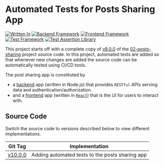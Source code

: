 # Automated Tests for Posts Sharing App

[![Written In](https://img.shields.io/badge/Written%20in-Node.js-026e00?style=flat&logo=Node.js)](https://nodejs.org/)
[![Backend Framework](https://img.shields.io/badge/Backend%20Framework-Express.js-FA8072?style=flat)](https://expressjs.com/)
[![Frontend Framework](https://img.shields.io/badge/Frontend%20Framework-React-61DAFB?style=flat&logo=React)](https://reactjs.org/)
[![Test Framework](https://img.shields.io/badge/Test%20Framework-Mocha-8D6748?style=flat&logo=Mocha)](https://mochajs.org/)
[![Test Assertion Library](https://img.shields.io/badge/Test%20Assertion%20Library-Chai-8D6748?style=flat)](https://www.chaijs.com/)

This project starts off with a complete copy of [v8.0.0](https://github.com/TranXuanHoang/NodeJS/releases/tag/v8.0.0) of the [02-posts-sharing](../02-posts-sharing) project source code. In this project, automated tests are added so that whenever new changes are added the source code can be automatically tested using CI/CD tools.

The post sharing app is constituted by

* a [backend](./backend) app (written in Node.js) that provides `RESTful` APIs serving data and authentication/authorization.
* and a [frontend](./frontend) app (written in [`React`](https://reactjs.org/)) that is the UI for users to interact with.

## Source Code

Switch the source code to versions described below to view different implementations.

| Git Tag | Implementation |
|---------|----------------|
| [v10.0.0](https://github.com/TranXuanHoang/NodeJS/releases/tag/v10.0.0) | Adding automated tests to the posts sharing app |
